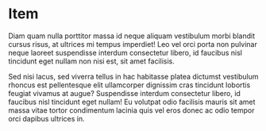 # Item

Diam quam nulla porttitor massa id neque aliquam vestibulum morbi blandit cursus risus, at ultrices mi tempus imperdiet! Leo vel orci porta non pulvinar neque laoreet suspendisse interdum consectetur libero, id faucibus nisl tincidunt eget nullam non nisi est, sit amet facilisis.

Sed nisi lacus, sed viverra tellus in hac habitasse platea dictumst vestibulum rhoncus est pellentesque elit ullamcorper dignissim cras tincidunt lobortis feugiat vivamus at augue? Suspendisse interdum consectetur libero, id faucibus nisl tincidunt eget nullam! Eu volutpat odio facilisis mauris sit amet massa vitae tortor condimentum lacinia quis vel eros donec ac odio tempor orci dapibus ultrices in.
